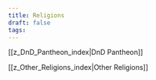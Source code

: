 ```yaml
---
title: Religions
draft: false
tags:
---
```


[[z_DnD_Pantheon_index|DnD Pantheon]]

[[z_Other_Religions_index|Other Religions]]